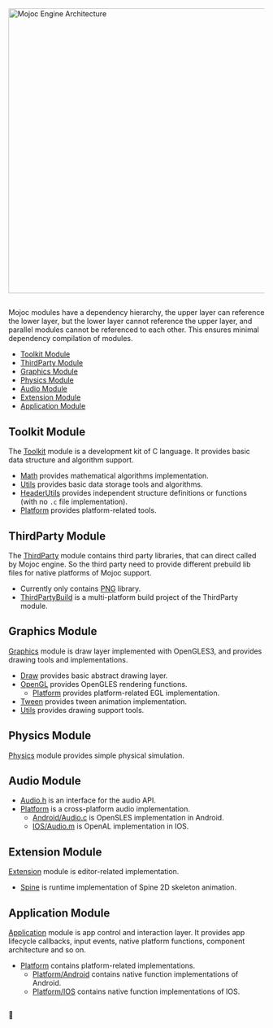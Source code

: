 <img src="./Pic/Architecture.png" width="790" height="560" alt="Mojoc Engine Architecture" title="Mojoc Engine Architecture" />

## 

Mojoc modules have a dependency hierarchy, the upper layer can reference the lower layer, but the lower layer cannot reference the upper layer, and parallel modules cannot be referenced to each other. This ensures minimal dependency compilation of modules.

* [Toolkit Module](#toolkit-module)
* [ThirdParty Module](#thirdparty-module)
* [Graphics Module](#graphics-module)
* [Physics Module](#physics-module)
* [Audio Module](#audio-module)
* [Extension Module](#extension-module)
* [Application Module](#application-module)


## Toolkit Module

The [Toolkit](../Engine/Toolkit) module is a development kit of C language. It provides basic data structure and algorithm support.

* [Math](../Engine/Toolkit/Math) provides mathematical algorithms implementation.
* [Utils](../Engine/Toolkit/Utils) provides basic data storage tools and algorithms.
* [HeaderUtils](../Engine/Toolkit/HeaderUtils) provides independent structure definitions or functions (with no `.c` file implementation).
* [Platform](../Engine/Toolkit/Platform) provides platform-related tools.


## ThirdParty Module

The [ThirdParty](../Engine/ThirdParty) module contains third party libraries, that can direct called by Mojoc engine. So the third party need to provide different prebuild lib files for native platforms of Mojoc support.

* Currently only contains [PNG](../Engine/ThirdParty/PNG) library.
* [ThirdPartyBuild](../ThirdPartyBuild) is a multi-platform build project of the ThirdParty module.

## Graphics Module

[Graphics](../Engine/Graphics) module is draw layer implemented with OpenGLES3, and provides drawing tools and implementations.

* [Draw](../Engine/Graphics/Draw) provides basic abstract drawing layer.
* [OpenGL](../Engine/Graphics/OpenGL) provides OpenGLES rendering functions.
  * [Platform](../Engine/Graphics/OpenGL/Platform) provides platform-related EGL implementation.
* [Tween](../Engine/Graphics/Tween) provides tween animation implementation.
* [Utils](../Engine/Graphics/Utils) provides drawing support tools.

## Physics Module

[Physics](../Engine/Physics) module provides simple physical simulation.

## Audio Module

* [Audio.h](../Engine/Audio/Platform/Audio.h) is an interface for the audio API.
* [Platform](../Engine/Audio/Platform) is a cross-platform audio implementation.
  * [Android/Audio.c](../Engine/Audio/Platform/Android/Audio.c) is OpenSLES implementation in Android.
  * [IOS/Audio.m](../Engine/Audio/Platform/IOS/Audio.m) is OpenAL implementation in IOS.

## Extension Module

[Extension](../Engine/Extension) module is editor-related implementation.
  * [Spine](../Engine/Extension/Spine) is runtime implementation of Spine 2D skeleton animation.

## Application Module

[Application](../Engine/Application) module is app control and interaction layer. It provides app lifecycle callbacks, input events, native platform functions, component architecture and so on.

* [Platform](../Engine/Application/Platform) contains platform-related implementations.
  * [Platform/Android](../Engine/Application/Platform/Android) contains native function implementations of Android.
  * [Platform/IOS](../Engine/Application/Platform/IOS) contains native function implementations of IOS.

## 
:book: